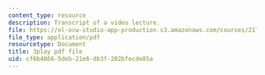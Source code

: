 ```yaml
---
content_type: resource
description: Transcript of a video lecture.
file: https://ol-ocw-studio-app-production.s3.amazonaws.com/courses/21l-011-the-film-experience-fall-2013/cf6b48665deb21e6db3f202bfecde85a_BWLwSqLZd2o.pdf
file_type: application/pdf
resourcetype: Document
title: 3play pdf file
uid: cf6b4866-5deb-21e6-db3f-202bfecde85a
---
```

